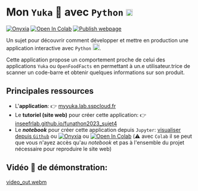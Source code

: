 # Mon `Yuka` 🥕 avec `Python` <img height="18" width="18" src="https://cdn.simpleicons.org/python/00ccff99" />

[![Onyxia](https://img.shields.io/badge/SSPcloud-Tester%20via%20SSP--cloud-informational&color=yellow?logo=Python)](https://datalab.sspcloud.fr/launcher/ide/jupyter-python?autoLaunch=true&kubernetes.role=%C2%ABadmin%C2%BB&networking.user.enabled=true&git.cache=%C2%AB36000%C2%BB&init.personalInit=%C2%ABhttps%3A%2F%2Fraw.githubusercontent.com%2FInseeFrLab%2Ffunathon2023_sujet4%2Fmain%2Finit.sh%C2%BB)
[![Open In Colab](https://colab.research.google.com/assets/colab-badge.svg)](http://colab.research.google.com/github/InseeFrLab/funathon2023_sujet4/blob/main/index.ipynb)
[![Publish webpage](https://github.com/InseeFrLab/funathon2023_sujet4/actions/workflows/publish.yml/badge.svg)](https://github.com/InseeFrLab/funathon2023_sujet4/actions/workflows/publish.yml)



Un sujet pour découvrir comment développer et mettre en production une application interactive avec `Python` <img height="18" width="18" src="https://cdn.simpleicons.org/python/00ccff99" />.

Cette application propose un comportement proche de celui des applications `Yuka` ou `OpenFoodFacts` en permettant
à un.e utilisateur.trice de scanner un code-barre et obtenir quelques informations sur son produit.

## Principales ressources

- L'__application__: 👉️ [myyuka.lab.sspcloud.fr](https://myyuka.lab.sspcloud.fr/)
- Le __tutoriel (site web)__  pour créer cette application: 👉️ [inseefrlab.github.io/funathon2023_sujet4](https://inseefrlab.github.io/funathon2023_sujet4/)
- Le *__notebook__* pour créer cette application depuis `Jupyter`: [visualiser depuis `Github`](https://github.com/InseeFrLab/funathon2023_sujet4/blob/main/index.ipynb) ou [![Onyxia](https://img.shields.io/badge/SSPcloud-Tester%20via%20SSP--cloud-informational&color=yellow?logo=Python)](https://datalab.sspcloud.fr/launcher/ide/jupyter-python?autoLaunch=true&kubernetes.role=%C2%ABadmin%C2%BB&networking.user.enabled=true&git.cache=%C2%AB36000%C2%BB&init.personalInit=%C2%ABhttps%3A%2F%2Fraw.githubusercontent.com%2FInseeFrLab%2Ffunathon2023_sujet4%2Fmain%2Finit.sh%C2%BB) ou [![Open In Colab](https://colab.research.google.com/assets/colab-badge.svg)](http://colab.research.google.com/github/InseeFrLab/funathon2023_sujet4/blob/main/index.ipynb) (⚠️ avec `Colab` il se peut que vous n'ayez accès qu'au _notebook_ et pas à l'ensemble du projet nécessaire pour reproduire le site web)

## Vidéo 🎥 de démonstration:

[video_out.webm](https://github.com/InseeFrLab/funathon2023_sujet4/assets/33896139/942681a7-be90-4247-b71e-7c603ad82713)
